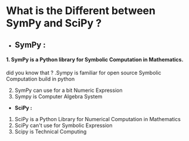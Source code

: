 # What is the Different between SymPy and SciPy ?

- ## SymPy :
#### 1. SymPy is a Python library for Symbolic Computation in Mathematics.
   did you know that ? .Sympy is familiar for open source Symbolic Computation build in python

2. SymPy can use for a bit Numeric Expression
3. Sympy is Computer Algebra System


- **SciPy :**
1. SciPy is a Python Library for Numerical Computation in Mathematics
2. SciPy can't use for Symbolic Expression
3. Scipy is Technical Computing
